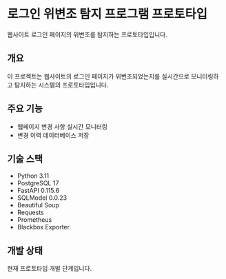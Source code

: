 # 로그인 위변조 탐지 프로그램 프로토타입

웹사이트 로그인 페이지의 위변조를 탐지하는 프로토타입입니다.


## 개요

이 프로젝트는 웹사이트의 로그인 페이지가 위변조되었는지를 실시간으로 모니터링하고 탐지하는 시스템의 프로토타입입니다.


## 주요 기능

- 웹페이지 변경 사항 실시간 모니터링
- 변경 이력 데이터베이스 저장


## 기술 스택

- Python 3.11
- PostgreSQL 17
- FastAPI 0.115.6
- SQLModel 0.0.23
- Beautiful Soup
- Requests
- Prometheus
- Blackbox Exporter


## 개발 상태

현재 프로토타입 개발 단계입니다.
